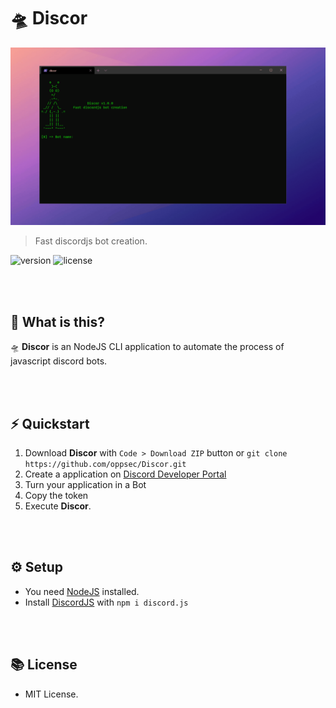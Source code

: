 # 🛸 Discor

<img src="./utils/discor.gif" width="800">

> Fast discordjs bot creation.

![version](https://img.shields.io/badge/VERSION-1.0.0-brightgreen.svg?style=for-the-badge)
![license](https://img.shields.io/badge/LICENSE-MIT-blue.svg?style=for-the-badge)

<br><br>

## 🤔 What is this?
🛸 **Discor** is an NodeJS CLI application to automate the process of javascript discord bots.

<br><br>

## ⚡ Quickstart
1. Download **Discor** with `Code > Download ZIP` button or `git clone https://github.com/oppsec/Discor.git`
2. Create a application on [Discord Developer Portal](https://discord.com/developers/applications)
3. Turn your application in a Bot
4. Copy the token
5. Execute **Discor**.

<br><br>

## ⚙️ Setup
- You need [NodeJS](http://nodejs.org/) installed.
- Install [DiscordJS](https://discord.js.org/) with `npm i discord.js`

<br><br>

## 📚 License
- MIT License.